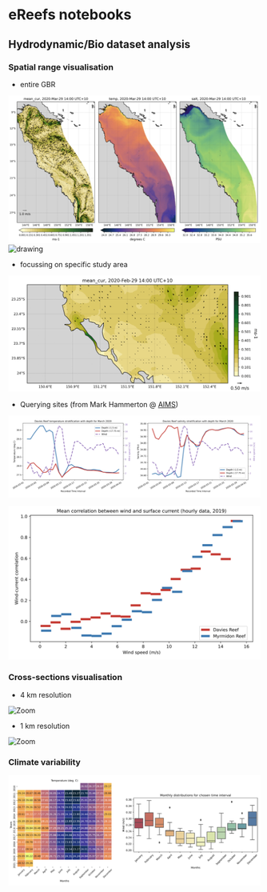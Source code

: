 # eReefs notebooks

## Hydrodynamic/Bio dataset analysis

### Spatial range visualisation

- entire GBR

![GBR](figs/im1.png?raw=true)
<img src="figs/GBRalk.gif?raw=true" alt="drawing" width="380"/>

- focussing on specific study area

<img src="figs/CapricornCurrent.gif?raw=true" alt="drawing" width="700"/>

- Querying sites (from Mark Hammerton @ [AIMS](https://github.com/aims-ks/ereefs-python-scripts))

![site](figs/im2.png?raw=true)

![2sites](figs/im4.png?raw=true)

### Cross-sections visualisation

- 4 km resolution

![Zoom](figs/Lat11_vel.gif?raw=true)

- 1 km resolution

![Zoom](figs/1km_Lat11_vel.gif?raw=true)

### Climate variability

![site](figs/im3.png?raw=true)

